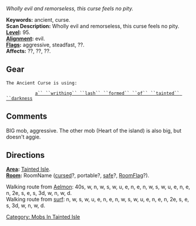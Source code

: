 *Wholly evil and remorseless, this curse feels no pity.*

**Keywords:** ancient, curse.  
**Scan Description:** Wholly evil and remorseless, this curse feels no
pity.  
**[Level](Level "wikilink"):** 95.  
**[Alignment](Alignment "wikilink"):** evil.  
**[Flags](:Category:_Mob_Types "wikilink"):** aggressive, steadfast,
??.  
**Affects:** ??, ??, ??.  

## Gear

`The Ancient Curse is using:`

<wielded>`           `[`a`` ``writhing`` ``lash`` ``formed`` ``of`` ``tainted`` ``darkness`](Writhing_Lash_Of_Tainted_Darkness "wikilink")

## Comments

BIG mob, aggressive. The other mob (Heart of the island) is also big,
but doesn't aggie.

## Directions

**[Area](:Category:_Areas "wikilink"):** [Tainted
Isle](:Category:_Tainted_Isle "wikilink").  
**[Room](:Category:_Rooms "wikilink"):** RoomName
([cursed](Cursed_Rooms "wikilink")?, portable?,
[safe](Safe_Rooms "wikilink")?,
[RoomFlag](:Category:_Room_Types "wikilink")?).  

Walking route from [Aelmon](Aelmon "wikilink"): 40s, w, n, w, s, w, u,
e, n, e, n, w, s, w, u, e, n, e, n, 2e, s, e, s, 3d, w, n, w, d.  
Walking route from [surf](Raging_Surf "wikilink"): n, w, s, w, u, e, n,
e, n, w, s, w, u, e, n, e, n, 2e, s, e, s, 3d, w, n, w, d.  

[Category: Mobs In Tainted
Isle](Category:_Mobs_In_Tainted_Isle "wikilink")
